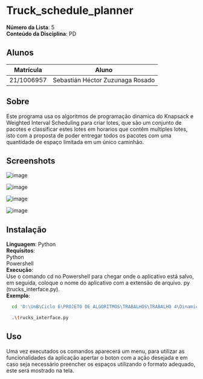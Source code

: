 # Truck_schedule_planner
**Número da Lista**: 5<br>
**Conteúdo da Disciplina**: PD<br>

## Alunos
|Matrícula | Aluno |
| -- | -- |
| 21/1006957  |  Sebastián Héctor Zuzunaga Rosado |

## Sobre 
Este programa usa os algoritmos de programação dinamica do Knapsack e Weighted Interval Scheduling para criar lotes, que são um conjunto de pacotes e classificar estes lotes em horarios que contêm multiples lotes, isto com a proposta de poder entregar todos os pacotes com uma quantidade de espaço limitada em um único caminhão.

## Screenshots
![image](https://github.com/projeto-de-algoritmos/PD_truck_scheduler/assets/98188828/dab4427b-4805-4897-8ec2-4858c233c847)

![image](https://github.com/projeto-de-algoritmos/PD_truck_scheduler/assets/98188828/eb0da972-bbce-41c6-b9d3-4e6c3dd11585)

![image](https://github.com/projeto-de-algoritmos/PD_truck_scheduler/assets/98188828/3f0e912f-791c-42b3-a20d-fdaf91683422)

![image](https://github.com/projeto-de-algoritmos/PD_truck_scheduler/assets/98188828/9b34ffe5-c192-4f93-8f8a-c0de1e24f7c2)

## Instalação 
**Linguagem**: Python<br>
**Requisitos**:<br>
Python<br>
Powershell<br>
**Execução**:<br>
Use o comando cd no Powershell para chegar onde o aplicativo está salvo, em seguida, coloque o nome do aplicativo com a extensão de arquivo. py (trucks_interface.py).<br>
**Exemplo**:<br>
```bash
  cd 'D:\UnB\Ciclo 6\PROJETO DE ALGORITMOS\TRABALHOS\TRABALHO 4\DinamicBatch'
```
```bash
  .\trucks_interface.py
```
## Uso 
Uma vez executados os comandos aparecerá um menu, para utilizar as funcionalidades da aplicação apertar o boton com a ação desejada e em caso seja necessário preencher os espaços utilizando o formato adequado, este será mostrado na tela.





